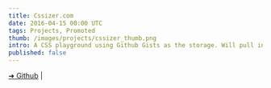 ```yaml
---
title: Cssizer.com
date: 2016-04-15 00:00 UTC
tags: Projects, Promoted
thumb: /images/projects/cssizer_thumb.png
intro: A CSS playground using Github Gists as the storage. Will pull in any existing Gist with a CSS & HTML file.
published: false
---
```



[➜ Github](https://github.com/dperrymorrow/I-Chord) |

